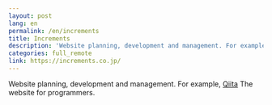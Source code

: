 ```yaml
---
layout: post
lang: en
permalink: /en/increments
title: Increments
description: 'Website planning, development and management. For example, Qiita The website for programmers.'
categories: full_remote
link: https://increments.co.jp/
---
```


<p>Website planning, development and management. For example, <a href="https://qiita.com">Qiita</a> The website for programmers.</p>
